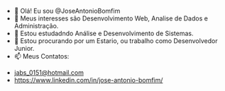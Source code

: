 - 👋 Olá! Eu sou @JoseAntonioBomfim
- 👀 Meus interesses são Desenvolvimento Web, Analise de Dados e Administração.
- 🌱 Estou estudadndo Análise e Desenvolvimento de Sistemas.
- 💞️ Estou procurando por um Estario, ou trabalho como Desenvolvedor Junior.
- 📫 Meus Contatos:
* jabs_0151@hotmail.com
* https://www.linkedin.com/in/jose-antonio-bomfim/ 


<!---
JoseAntonioBomfim/JoseAntonioBomfim is a ✨ special ✨ repository because its `README.md` (this file) appears on your GitHub profile.
You can click the Preview link to take a look at your changes.
--->
